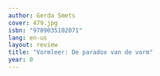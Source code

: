```yaml
---
author: Gerda Smets
cover: 479.jpg
isbn: "9789035102071"
lang: en-us
layout: review
title: "Vormleer: De paradox van de vorm"
year: 0
---
```

